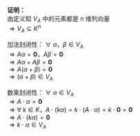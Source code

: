 **证明：**    
由定义知 $V_A$ 中的元素都是 $n$ 维列向量    
 $\Rightarrow V_A\subseteq K^n$     
    
加法封闭性： $\forall\ \alpha，\beta\in V_A$     
 $\Rightarrow     
A\alpha=\mathbf0，A\dot\beta=\mathbf0$     
 $\Rightarrow A\alpha+A\beta=\mathbf0$     
 $\Rightarrow A(\alpha+\beta)=\mathbf0$     
 $\Rightarrow(\alpha+\beta)\in V_A$     
    
数乘封闭性： $\forall\ \alpha\in V_A$     
 $\Rightarrow A\cdot\alpha=\mathbf0$     
 $\Rightarrow \forall\ k\in K，    
A\cdot(k\alpha)=k\cdot(A\cdot\alpha)    
=k\cdot\mathbf0=\mathbf0$     
 $\Rightarrow A\cdot(k\alpha)=\mathbf0$     
 $\Rightarrow k\cdot\alpha\in V_A$     
    
